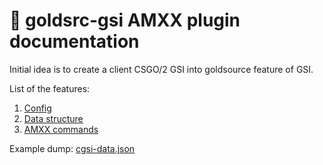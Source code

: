 # :file_folder: goldsrc-gsi AMXX plugin documentation

Initial idea is to create a client CSGO/2 GSI into goldsource feature of GSI.

List of the features:
1. [Config](./CONFIG.md)
2. [Data structure](./STRUCTURE.md)
3. [AMXX commands](./AMXX.md)


Example dump: [cgsi-data.json](./csgsi-data.json)